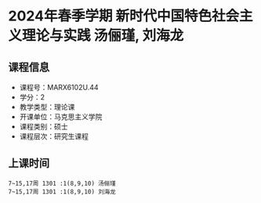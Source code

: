 # 2024年春季学期 新时代中国特色社会主义理论与实践 汤俪瑾, 刘海龙






## 课程信息

- 课程号：MARX6102U.44
- 学分：2
- 教学类型：理论课
- 开课单位：马克思主义学院
- 课程类别：硕士
- 课程层次：研究生课程

## 上课时间

```
7~15,17周 1301 :1(8,9,10) 汤俪瑾
7~15,17周 1301 :1(8,9,10) 刘海龙
```

